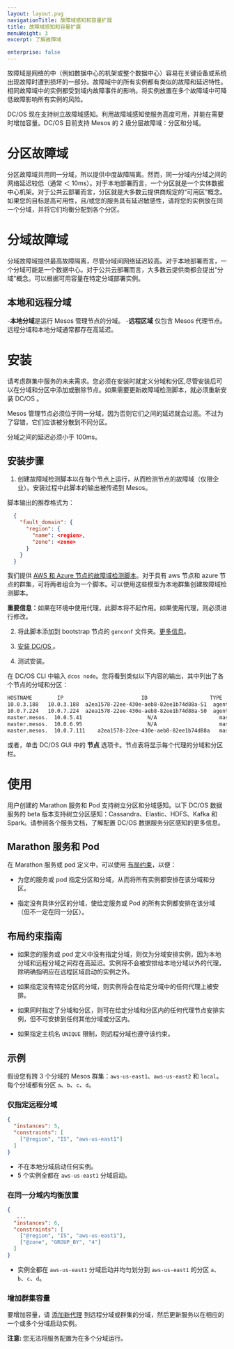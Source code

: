 ```yaml
---
layout: layout.pug
navigationTitle: 故障域感知和容量扩展
title: 故障域感知和容量扩展
menuWeight: 3
excerpt: 了解故障域

enterprise: false
---
```



故障域是网络的中（例如数据中心的机架或整个数据中心）容易在关键设备或系统出现故障时遭到损坏的一部分。故障域中的所有实例都有类似的故障和延迟特性。相同故障域中的实例都受到域内故障事件的影响。将实例放置在多个故障域中可降低故障影响所有实例的风险。

DC/OS 现在支持树立故障域感知。利用故障域感知使服务高度可用，并能在需要时增加容量。DC/OS 目前支持 Mesos 的 2 级分层故障域：分区和分域。

# 分区故障域
分区故障域共用同一分域，所以提供中度故障隔离。然而，同一分域内分域之间的网络延迟较低（通常 ＜ 10ms）。对于本地部署而言，一个分区就是一个实体数据中心机架。对于公共云部署而言，分区就是大多数云提供商规定的“可用区”概念。如果您的目标是高可用性，且/或您的服务具有延迟敏感性，请将您的实例放在同一个分域，并将它们均衡分配到各个分区。

# 分域故障域

分域故障域提供最高故障隔离，尽管分域间网络延迟较高。对于本地部署而言，一个分域可能是一个数据中心。对于公共云部署而言，大多数云提供商都会提出“分域”概念。可以根据可用容量在特定分域部署实例。

## 本地和远程分域

-**本地分域**是运行 Mesos 管理节点的分域。
-**远程区域** 仅包含 Mesos 代理节点。远程分域和本地分域通常都存在高延迟。

# 安装

请考虑群集中服务的未来需求。您必须在安装时就定义分域和分区,尽管安装后可以在分域和分区中添加或删除节点。如果需要更新故障域检测脚本，就必须重新安装 DC/OS 。

Mesos 管理节点必须位于同一分域，因为否则它们之间的延迟就会过高。不过为了容错，它们应该被分散到不同分区。

分域之间的延迟必须小于 100ms。

## 安装步骤

1. 创建故障域检测脚本以在每个节点上运行，从而检测节点的故障域（仅限企业）。安装过程中此脚本的输出被传递到 Mesos。

脚本输出的推荐格式为：

```json
  {
    "fault_domain": {
      "region": {
        "name": <region>,
        "zone": <zone>
      }
    }
  }
```

我们提供 [AWS 和 Azure 节点的故障域检测脚本](https://github.com/dcos/dcos/tree/master/gen/fault-domain-detect)。对于具有 aws 节点和 azure 节点的群集，可将两者组合为一个脚本。可以使用这些模型为本地群集创建故障域检测脚本。

<p class="message--important"><strong>重要信息：</strong>如果在环境中使用代理，此脚本将不起作用。如果使用代理，则必须进行修改。</p>

2. 将此脚本添加到 bootstrap 节点的 `genconf` 文件夹。[更多信息](/cn/1.11/installing/production/deploying-dcos/installation/#create-a-fault-domain-detection-script)。

1. [安装 DC/OS ](/cn/1.11/installing/production/deploying-dcos/installation/)。

1. 测试安装。

 在 DC/OS  CLI 中输入 `dcos node`。您将看到类似以下内容的输出，其中列出了各个节点的分域和分区：

  ```bash
  HOSTNAME        IP                         ID                    TYPE               REGION      ZONE
  10.0.3.188   10.0.3.188  a2ea1578-22ee-430e-aeb8-82ee1b74d88a-S1  agent            us-east-1  us-east-1a
  10.0.7.224   10.0.7.224  a2ea1578-22ee-430e-aeb8-82ee1b74d88a-S0  agent            us-east-1  us-east-1b
  master.mesos.  10.0.5.41                     N/A                    master              N/A         N/A
  master.mesos.  10.0.6.95                     N/A                    master           us-east-1  us-east-1b
  master.mesos.  10.0.7.111    a2ea1578-22ee-430e-aeb8-82ee1b74d88a   master (leader)  us-east-1  us-east-1c
  ```


或者，单击 DC/OS  GUI 中的 **节点** 选项卡。节点表将显示每个代理的分域和分区栏。

# 使用

用户创建的 Marathon 服务和 Pod 支持树立分区和分域感知。以下 DC/OS 数据服务的 beta 版本支持树立分区感知：Cassandra、Elastic、HDFS、Kafka 和 Spark。请参阅各个服务文档，了解配置 DC/OS 数据服务分区感知的更多信息。

## Marathon 服务和 Pod

在 Marathon 服务或 pod 定义中，可以使用 [布局约束](/cn/1.11/deploying-services/marathon-constraints/)，以便：

- 为您的服务或 pod 指定分区和分域，从而将所有实例都安排在该分域和分区。

- 指定没有具体分区的分域，使给定服务或 Pod 的所有实例都安排在该分域（但不一定在同一分区）。

## 布局约束指南

- 如果您的服务或 pod 定义中没有指定分域，则仅为分域安排实例，因为本地分域和远程分域之间存在高延迟。实例将不会被安排给本地分域以外的代理，除明确指明应在远程区域启动的实例之外。

- 如果指定没有特定分区的分域，则实例将会在给定分域中的任何代理上被安排。

- 如果同时指定了分域和分区，则可在给定分域和分区内的任何代理节点安排实例，但不可安排到任何其他分域或分区内。

- 如果指定主机名 `UNIQUE` 限制，则远程分域也遵守该约束。

## 示例

假设您有跨 3 个分域的 Mesos 群集：`aws-us-east1`、`aws-us-east2` 和 `local`。每个分域都有分区 `a`、`b`、`c`、`d`。

### 仅指定远程分域

```json
{
  "instances": 5,
  "constraints": [
    ["@region", "IS", "aws-us-east1"]
  ]
}
```

- 不在本地分域启动任何实例。
- 5 个实例全都在 `aws-us-east1` 分域启动。

### 在同一分域内均衡放置

```json
{
   ...
  "instances": 6,
  "constraints": [
    ["@region", "IS", "aws-us-east1"],
    ["@zone", "GROUP_BY", "4"]
  ]
}
```

- 实例全都在 `aws-us-east1` 分域启动并均匀划分到 `aws-us-east1` 的分区 `a`、`b`、`c`、`d`。

### 增加群集容量

要增加容量，请 [添加新代理](/cn/1.11/administering-clusters/add-a-node/) 到远程分域或群集的分域，然后更新服务以在相应的一个或多个分域启动实例。

<p class="message--note"><strong>注意: </strong> 您无法将服务配置为在多个分域运行。</p>
